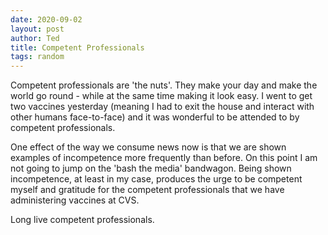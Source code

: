 ```yaml
---
date: 2020-09-02
layout: post
author: Ted
title: Competent Professionals
tags: random
---
```

Competent professionals are 'the nuts'. They make your day and make the world go round - while at the same time making it look easy. I went to get two vaccines yesterday (meaning I had to exit the house and interact with other humans face-to-face) and it was wonderful to be attended to by competent professionals.

One effect of the way we consume news now is that we are shown examples of incompetence more frequently than before. On this point
I am not going to jump on the 'bash the media' bandwagon. Being shown incompetence, at least in my case, produces the urge to be competent myself and gratitude for the competent professionals that we have administering vaccines at CVS.

Long live competent professionals.  
